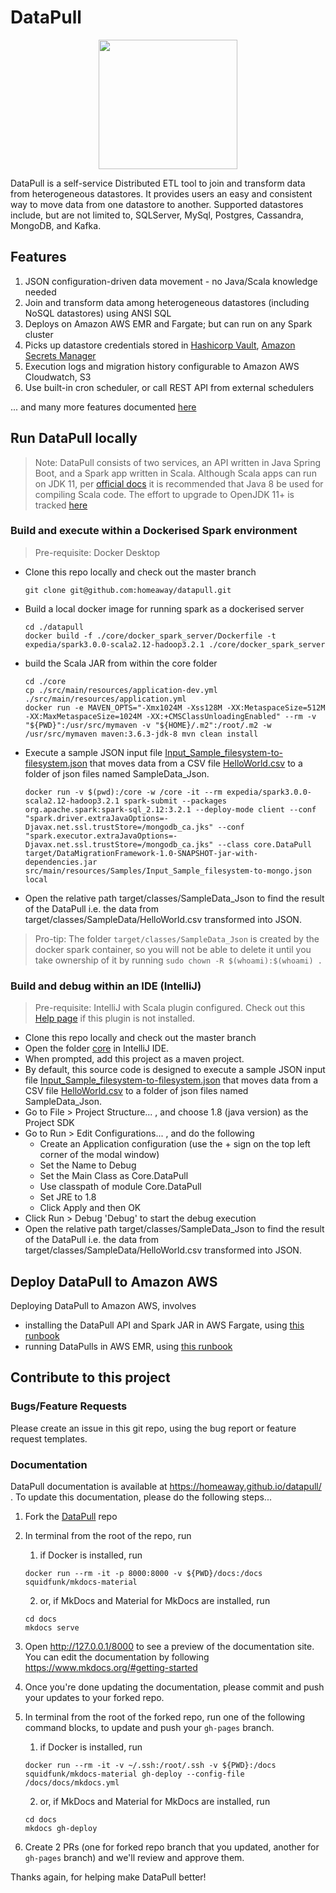 # DataPull #
<p align="center">
  <img width="222" height="207" src="./docs/docs/media/logo_transparent.png">
</p>
DataPull is a self-service Distributed ETL tool to join and transform data from heterogeneous datastores. It provides users an easy and consistent way to move data from one datastore to another. Supported datastores include, but are not limited to, SQLServer, MySql, Postgres, Cassandra, MongoDB, and Kafka.

## Features
1. JSON configuration-driven data movement - no Java/Scala knowledge needed
1. Join and transform data among heterogeneous datastores (including NoSQL datastores) using ANSI SQL
1. Deploys on Amazon AWS EMR and Fargate; but can run on any Spark cluster
1. Picks up datastore credentials stored in [Hashicorp Vault](https://www.vaultproject.io), [Amazon Secrets Manager](https://aws.amazon.com/secrets-manager/)
1. Execution logs and migration history configurable to Amazon AWS Cloudwatch, S3
1. Use built-in cron scheduler, or call REST API from external schedulers

... and many more features documented [here](https://github.com/homeaway/datapull/blob/master/core/src/main/resources/Samples/Input_Json_Specification.json)

## Run DataPull locally
> Note: DataPull consists of two services, an API written in Java Spring Boot, and a Spark app written in Scala. Although Scala apps can run on JDK 11, per [official docs](https://docs.scala-lang.org/overviews/jdk-compatibility/overview.html#jdk-11-compatibility-notes) it is recommended that Java 8 be used for compiling Scala code. The effort to upgrade to OpenJDK 11+ is tracked [here](https://github.com/homeaway/datapull/issues/2)

### Build and execute within a Dockerised Spark environment
> Pre-requisite: Docker Desktop
* Clone this repo locally and check out the master branch
  ```shell script
  git clone git@github.com:homeaway/datapull.git
  ```
* Build a local docker image for running spark as a dockerised server
  ```shell script
  cd ./datapull
  docker build -f ./core/docker_spark_server/Dockerfile -t expedia/spark3.0.0-scala2.12-hadoop3.2.1 ./core/docker_spark_server
  ```
* build the Scala JAR from within the core folder
  ```shell script
  cd ./core
  cp ./src/main/resources/application-dev.yml ./src/main/resources/application.yml
  docker run -e MAVEN_OPTS="-Xmx1024M -Xss128M -XX:MetaspaceSize=512M -XX:MaxMetaspaceSize=1024M -XX:+CMSClassUnloadingEnabled" --rm -v "${PWD}":/usr/src/mymaven -v "${HOME}/.m2":/root/.m2 -w /usr/src/mymaven maven:3.6.3-jdk-8 mvn clean install
  ```
* Execute a sample JSON input file [Input_Sample_filesystem-to-filesystem.json](core/src/main/resources/Input_Sample_filesystem-to-filesystem.json) that moves data from a CSV file [HelloWorld.csv](core/src/main/resources/SampleData/HelloWorld.csv) to a folder of json files named SampleData_Json.  
  ```
  docker run -v $(pwd):/core -w /core -it --rm expedia/spark3.0.0-scala2.12-hadoop3.2.1 spark-submit --packages org.apache.spark:spark-sql_2.12:3.2.1 --deploy-mode client --conf "spark.driver.extraJavaOptions=-Djavax.net.ssl.trustStore=/mongodb_ca.jks" --conf "spark.executor.extraJavaOptions=-Djavax.net.ssl.trustStore=/mongodb_ca.jks" --class core.DataPull target/DataMigrationFramework-1.0-SNAPSHOT-jar-with-dependencies.jar src/main/resources/Samples/Input_Sample_filesystem-to-mongo.json local
  ```
* Open the relative path target/classes/SampleData_Json to find the result of the DataPull i.e. the data from target/classes/SampleData/HelloWorld.csv transformed into JSON.

> Pro-tip: The folder `target/classes/SampleData_Json` is created by the docker spark container, so you will not be able to delete it until you take ownership of it by running `sudo chown -R $(whoami):$(whoami) .`

### Build and debug within an IDE (IntelliJ) ###	
> Pre-requisite: IntelliJ with Scala plugin configured. Check out this [Help page](https://docs.scala-lang.org/getting-started-intellij-track/getting-started-with-scala-in-intellij.html) if this plugin is not installed.	
* Clone this repo locally and check out the master branch	
* Open the folder [core](core) in IntelliJ IDE.	
* When prompted, add this project as a maven project.	
* By default, this source code is designed to execute a sample JSON input file [Input_Sample_filesystem-to-filesystem.json](core/src/main/resources/Input_Sample_filesystem-to-filesystem.json) that moves data from a CSV file [HelloWorld.csv](core/src/main/resources/SampleData/HelloWorld.csv) to a folder of json files named SampleData_Json.	
* Go to File > Project Structure... , and choose 1.8 (java version) as the Project SDK	
* Go to Run > Edit Configurations... , and do the following	
    * Create an Application configuration (use the + sign on the top left corner of the modal window)	
    * Set the Name to Debug	
    * Set the Main Class as Core.DataPull	
    * Use classpath of module Core.DataPull	
    * Set JRE to 1.8	
    * Click Apply and then OK	
* Click Run > Debug 'Debug' to start the debug execution	
* Open the relative path target/classes/SampleData_Json to find the result of the DataPull i.e. the data from target/classes/SampleData/HelloWorld.csv transformed into JSON.

## Deploy DataPull to Amazon AWS

Deploying DataPull to Amazon AWS, involves
- installing the DataPull API and Spark JAR in AWS Fargate, using [this runbook](https://homeaway.github.io/datapull/install_on_aws/)
- running DataPulls in AWS EMR, using [this runbook](https://homeaway.github.io/datapull/emr_runbook/)

## Contribute to this project

### Bugs/Feature Requests

Please create an issue in this git repo, using the bug report or feature request templates.

### Documentation

DataPull documentation is available at https://homeaway.github.io/datapull/ . To update this documentation, please do the following steps...

1. Fork the [DataPull](https://github.com/homeaway/datapull) repo

1. In terminal from the root of the repo, run 
    1. if Docker is installed, run 
    ```
    docker run --rm -it -p 8000:8000 -v ${PWD}/docs:/docs squidfunk/mkdocs-material
    ```
    2. or, if MkDocs and Material for MkDocs are installed, run 
    ```
    cd docs
    mkdocs serve
    ```

1. Open http://127.0.0.1/8000 to see a preview of the documentation site. You can edit the documentation by following https://www.mkdocs.org/#getting-started

1. Once you're done updating the documentation, please commit and push your updates to your forked repo. 

1. In terminal from the root of the forked repo, run one of the following command blocks, to update and push your `gh-pages` branch.
    1. if Docker is installed, run 
    ```
    docker run --rm -it -v ~/.ssh:/root/.ssh -v ${PWD}:/docs squidfunk/mkdocs-material gh-deploy --config-file /docs/docs/mkdocs.yml
    ```
    2. or, if MkDocs and Material for MkDocs are installed, run 
    ```
    cd docs
    mkdocs gh-deploy
    ```

1. Create 2 PRs (one for forked repo branch that you updated, another for `gh-pages` branch) and we'll review and approve them.

Thanks again, for helping make DataPull better!